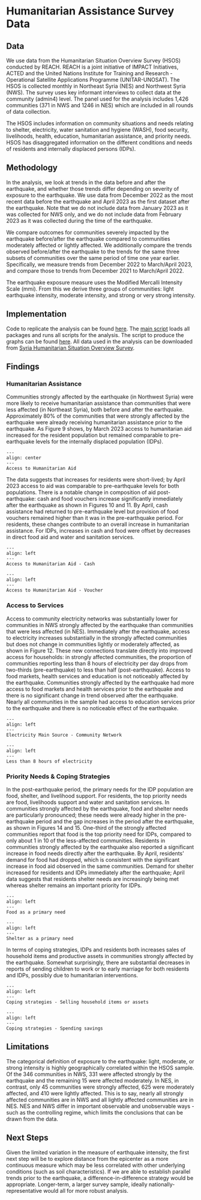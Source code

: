 # Humanitarian Assistance Survey Data


## Data

We use data from the Humanitarian Situation Overview Survey (HSOS) conducted by REACH. REACH is a joint initiative of IMPACT Initiatives, ACTED and the United Nations Institute for Training and Research - Operational Satellite Applications Programme (UNITAR-UNOSAT). The HSOS is collected monthly in Northeast Syria (NES) and Northwest Syria (NWS). The survey uses key informant interviews to collect data at the community (admin4) level. The panel used for the analysis includes 1,426 communities (371 in NWS and 1246 in NES) which are included in all rounds of data collection.

The HSOS includes information on community situations and needs relating to shelter, electricity, water sanitation and hygiene (WASH), food security, livelihoods, health, education, humanitarian assistance, and priority needs. HSOS has disaggregated information on the different conditions and needs of residents and internally displaced persons (IDPs).


## Methodology

In the analysis, we look at trends in the data before and after the earthquake, and whether those trends differ depending on severity of exposure to the earthquake. We use data from December 2022 as the most recent data before the earthquake and April 2023 as the first dataset after the earthquake. Note that we do not include data from January 2023 as it was collected for NWS only, and we do not include data from February 2023 as it was collected during the time of the earthquake.

We compare outcomes for communities severely impacted by the earthquake before/after the earthquake compared to communities moderately affected or lightly affected. We additionally compare the trends observed before/after the earthquake to the trends for the same three subsets of communities over the same period of time one year earlier. Specifically, we measure trends from December 2022 to March/April 2023, and compare those to trends from December 2021 to March/April 2022.

The earthquake exposure measure uses the Modified Mercalli Intensity Scale (mmi). From this we derive three groups of communities: light earthquake intensity, moderate intensity, and strong or very strong intensity.


## Implementation

Code to replicate the analysis can be found [here](https://github.com/datapartnership/syria-economic-monitor/tree/main/notebooks/hsos-survey/notebooks/hsos-survey/Do%20Files/).
The [main script](https://github.com/datapartnership/syria-economic-monitor/tree/main/notebooks/hsos-survey/notebooks/hsos-survey/Do%20Files/HSOS%20SEM%20-%20Master%20do%20file.do) loads all packages and runs all scripts for the analysis.
The script to produce the graphs can be found [here](https://github.com/datapartnership/syria-economic-monitor/tree/main/notebooks/hsos-survey/notebooks/hsos-survey/Do%20Files/4_Bar%Graphs.do).
All data used in the analysis can be downloaded from [Syria Humanitarian Situation Overview Survey](https://reach-info.org/syr/hsos/).



## Findings

### Humanitarian Assistance
Communities strongly affected by the earthquake (in Northwest Syria) were
more likely to receive humanitarian assistance than communities that were
less affected (in Northeast Syria), both before and after the earthquake.
Approximately 80% of the communities that were strongly affected by the
earthquake were already receiving humanitarian assistance prior to the
earthquake. As Figure 9 shows, by March 2023 access to humanitarian aid
increased for the resident population but remained comparable to
pre-earthquake levels for the internally displaced population (IDPs).

```{figure} ./Figures/Line_trends/1_Fig_HA_access.png
---
align: center
---
Access to Humanitarian Aid
```

The data suggests that increases for residents were short-lived;
by April 2023 access to aid was comparable to pre-earthquake levels
for both populations. There is a notable change in composition of aid
post-earthquake: cash and food vouchers increase significantly immediately
after the earthquake as shown in Figures 10 and 11.
By April, cash assistance had returned to pre-earthquake level but
provision of food vouchers remained higher than it was in the
pre-earthquake period.
For residents, these changes contribute to an overall increase in
humanitarian assistance.
For IDPs, increases in cash and food were offset by decreases in
direct food aid and water and sanitation services.

```{figure} ./Figures/Line_trends/1_Fig_HA_access_cash.png
---
align: left
---
Access to Humanitarian Aid - Cash
```

```{figure} ./Figures/Line_trends/1_Fig_HA_access_voucher.png
---
align: left
---
Access to Humanitarian Aid - Voucher
```
<!-- <p float="left">
  <img src="./Figures/Line_trends/1_Fig_HA_access_cash.png" width="350" />
  <img src="./Figures/Line_trends/1_Fig_HA_access_voucher.png" width="350" />
</p> -->

### Access to Services
Access to community electricity networks was substantially lower for
communities in NWS strongly affected by the earthquake than communities
that were less affected (in NES). Immediately after the earthquake,
access to electricity increases substantially in the strongly affected
communities but does not change in communities lightly or moderately
affected, as shown in Figure 12. These new connections translate directly
into improved access for households: in strongly affected communities,
the proportion of communities reporting less than 8 hours of electricity
per day drops from two-thirds (pre-earthquake) to less than half
(post-earthquake). Access to food markets, health services and education
is not noticeably affected by the earthquake.
Communities strongly affected by the earthquake had more access to
food markets and health services prior to the earthquake and there is
no significant change in trend observed after the earthquake.
Nearly all communities in the sample had access to education services
prior to the earthquake and there is no noticeable effect of the earthquake.

```{figure} ./Figures/Line_trends/1_Fig_electricity_mainc.png
---
align: left
---
Electricity Main Source - Community Network
```

```{figure} ./Figures/Line_trends/Fig_electricity_8c.png
---
align: left
---
Less than 8 hours of electricity
```

<!-- <p float="left">
<img src="./Figures/Line_trends/1_Fig_electricity_mainc.png" width="350">
<img src="./Figures/Line_trends/Fig_electricity_8c.png" width="350">
</p> -->


### Priority Needs & Coping Strategies
In the post-earthquake period, the primary needs for the IDP population
are food, shelter, and livelihood support. For residents, the top priority
needs are food, livelihoods support and water and sanitation services.
In communities strongly affected by the earthquake, food and shelter
needs are particularly pronounced; these needs were already higher in
the pre-earthquake period and the gap increases in the period after the
earthquake, as shown in Figures 14 and 15. One-third of the strongly
affected communities report that food is the top priority need for IDPs,
compared to only about 1 in 10 of the less-affected communities.
Residents in communities strongly affected by the earthquake also
reported a significant increase in food needs directly after the earthquake.
 By April, residents’ demand for food had dropped, which is consistent
 with the significant increase in food aid observed in the same communities.
 Demand for shelter increased for residents and IDPs immediately after the
 earthquake; April data suggests that residents shelter needs are
 increasingly being met whereas shelter remains an important priority
 for IDPs.

 ```{figure} ./Figures/Line_trends/1_Fig_Top_priority_food.png
---
align: left
---
Food as a primary need
```

```{figure} ./Figures/Line_trends/1_Fig_Top_priority_shelter.png
---
align: left
---
Shelter as a primary need
```

<!-- <p float="left">
<img src="./Figures/Line_trends/1_Fig_Top_priority_food .png"  width="350">
<img src="./Figures/Line_trends/1_Fig_Top_priority_shelter .png"  width="350">
</p> -->

In terms of coping strategies, IDPs and residents both
increases sales of household items and productive assets in communities
strongly affected by the earthquake. Somewhat surprisingly, there are
substantial decreases in reports of sending children to work or to
early marriage for both residents and IDPs, possibly due to humanitarian
interventions.  

 ```{figure} ./Figures/Line_trends//Fig_IDP_coping_sellittemc.png
---
align: left
---
Coping strategies - Selling household items or assets
```

```{figure} ./Figures/Line_trends/Fig_IDP_coping_savingc.png
---
align: left
---
Coping strategies - Spending savings
```

<!-- <p float="left">
<img src="./Figures/Line_trends/Fig_IDP_coping_sellittemc.png"  width="350">
<img src="./Figures/Line_trends/Fig_IDP_coping_savingc.png"  width="350">
</p> -->



## Limitations
The categorical definition of exposure to the earthquake: light, moderate, or strong intensity is highly geographically correlated within the HSOS sample. Of the 346 communities in NWS, 331 were affected strongly by the earthquake and the remaining 15 were affected moderately. In NES, in contrast, only 45 communities were strongly affected, 625 were moderately affected, and 410 were lightly affected. This is to say, nearly all strongly affected communities are in NWS and all lightly affected communities are in NES. NES and NWS differ in important observable and unobservable ways - such as the controlling regime, which limits the conclusions that can be drawn from the data.


## Next Steps
Given the limited variation in the measure of earthquake intensity, the first next step will be to explore distance from the epicenter as a more continuous measure which may be less correlated with other underlying conditions (such as soil characteristics). If we are able to establish parallel trends prior to the earthquake, a difference-in-difference strategy would be appropriate.
Longer-term, a larger survey sample, ideally nationally-representative  would all for more robust analysis.
